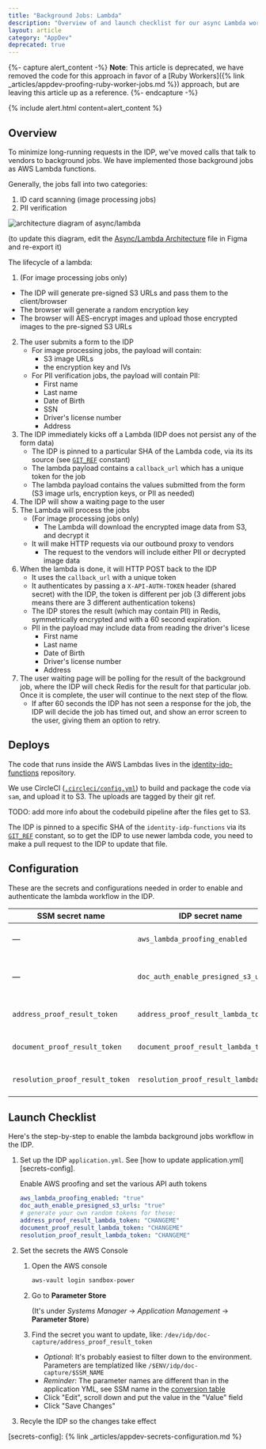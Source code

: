 ```yaml
---
title: "Background Jobs: Lambda"
description: "Overview of and launch checklist for our async Lambda workers"
layout: article
category: "AppDev"
deprecated: true
---
```


{%- capture alert_content -%}
**Note**: This article is deprecated, we have removed the code for this
approach in favor of a [Ruby Workers]({% link _articles/appdev-proofing-ruby-worker-jobs.md %}) approach, but are
leaving this article up as a reference.
{%- endcapture -%}

{% include alert.html content=alert_content %}

## Overview

To minimize long-running requests in the IDP, we've moved calls that talk to vendors
to background jobs. We have implemented those background jobs as AWS Lambda functions.

Generally, the jobs fall into two categories:

1. ID card scanning (image processing jobs)
2. PII verification


![architecture diagram of async/lambda]({{site.baseurl}}/images/lambda-async-diagram.png)

(to update this diagram, edit the [Async/Lambda Architecture][figma] file in Figma and re-export it)

[figma]: https://www.figma.com/file/w3TLJopAqDMjER3uCo8Y6v/Async%2FLambda-Architecture?node-id=0%3A1

The lifecycle of a lambda:

1. (For image processing jobs only)
  - The IDP will generate pre-signed S3 URLs and pass them to the client/browser
  - The browser will generate a random encryption key
  - The browser will AES-encrypt images and upload those encrypted images to the pre-signed S3 URLs
2. The user submits a form to the IDP
    - For image processing jobs, the payload will contain:
        - S3 image URLs
        - the encryption key and IVs
    - For PII verification jobs, the payload will contain PII:
        - First name
        - Last name
        - Date of Birth
        - SSN
        - Driver's license number
        - Address
3. The IDP immediately kicks off a Lambda (IDP does not persist any of the form data)
    - The IDP is pinned to a particular SHA of the Lambda code, via its its source (see [`GIT_REF`][git-ref] constant)
    - The lambda payload contains a `callback_url` which has a unique token for the job
    - The lambda payload contains the values submitted from the form (S3 image urls, encryption keys, or PII as needed)
4. The IDP will show a waiting page to the user
5. The Lambda will process the jobs
    - (For image processing jobs only)
        - The Lambda will download the encrypted image data from S3, and decrypt it
    - It will make HTTP requests via our outbound proxy to vendors
        - The request to the vendors will include either PII or decrypted image data
6. When the lambda is done, it will HTTP POST back to the IDP
    - It uses the `callback_url` with a unique token
    - It authenticates by passing a `X-API-AUTH-TOKEN` header (shared secret) with the IDP, the token
      is different per job (3 different jobs means there are 3 different authentication tokens)
    - The IDP stores the result (which may contain PII) in Redis, symmetrically encrypted and
      with a 60 second expiration.
    - PII in the payload may include data from reading the driver's licese
        - First name
        - Last name
        - Date of Birth
        - Driver's license number
        - Address
7. The user waiting page will be polling for the result of the background job, where the IDP will
   check Redis for the result for that particular job. Once it is complete, the user will continue
   to the next step of the flow.
    - If after 60 seconds the IDP has not seen a response for the job, the IDP will decide the job
      has timed out, and show an error screen to the user, giving them an option to retry.

[git-ref]: https://github.com/18F/identity-idp/blob/main/app/services/lambda_jobs/git_ref.rb

## Deploys

The code that runs inside the AWS Lambdas lives in the [identity-idp-functions][identity-idp-functions] repository.

We use CircleCI ([`.circleci/config.yml`][circleci]) to build and package the code via `sam`, and upload it to S3. The uploads
are tagged by their git ref.

TODO: add more info about the codebuild pipeline after the files get to S3.

The IDP is pinned to a specific SHA of the `identity-idp-functions` via its [`GIT_REF`][git-ref] constant, so
to get the IDP to use newer lambda code, you need to make a pull request to the IDP to update that file.

[identity-idp-functions]: https://github.com/18F/identity-idp-functions
[circleci]: https://github.com/18F/identity-idp-functions/blob/main/.circleci/config.yml

## Configuration

These are the secrets and configurations needed in order to enable and authenticate
the lambda workflow in the IDP.

<a id="parameter-name-conversion" />

| SSM secret name                 | IDP secret name                        | Purpose |
| ----                            | ----                                   | ---- |
| —                               | `aws_lambda_proofing_enabled`          | Enables lambdas in the IDP |
| —                               | `doc_auth_enable_presigned_s3_urls`    | Enables uploading images to S3 in the IDP |
| `address_proof_result_token`    | `address_proof_result_lambda_token`    | Shared authentication secret |
| `document_proof_result_token`   | `document_proof_result_lambda_token`   | Shared authentication secret |
| `resolution_proof_result_token` | `resolution_proof_result_lambda_token` | Shared authentication secret |


## Launch Checklist

Here's the step-by-step to enable the lambda background jobs workflow in the IDP.

1. Set up the IDP `application.yml`. See [how to update application.yml][secrets-config].

    Enable AWS proofing and set the various API auth tokens

    ```yaml
    aws_lambda_proofing_enabled: "true"
    doc_auth_enable_presigned_s3_urls: "true"
    # generate your own random tokens for these:
    address_proof_result_lambda_token: "CHANGEME"
    document_proof_result_lambda_token: "CHANGEME"
    resolution_proof_result_lambda_token: "CHANGEME"
    ```

2. Set the secrets the AWS Console

    1. Open the AWS console
        ```bash
        aws-vault login sandbox-power
        ```
    2. Go to **Parameter Store**

        (It's under _Systems Manager_ → _Application Management_ → **Parameter Store**)

    3. Find the secret you want to update, like: `/dev/idp/doc-capture/address_proof_result_token`

        - _Optional_: It's probably easiest to filter down to the environment.
          Parameters are templatized like `/$ENV/idp/doc-capture/$SSM_NAME`
        - _Reminder_: The parameter names are different than in the application YML,
          see SSM name in the [conversion table](#parameter-name-conversion)
        - Click "Edit", scroll down and put the value in the "Value" field
        - Click "Save Changes"

3. Recyle the IDP so the changes take effect

[secrets-config]: {% link _articles/appdev-secrets-configuration.md %}

